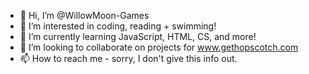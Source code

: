 - 👋 Hi, I’m @WillowMoon-Games
- 👀 I’m interested in coding, reading + swimming!
- 🌱 I’m currently learning JavaScript, HTML, CS, and more!
- 💞️ I’m looking to collaborate on projects for www.gethopscotch.com
- 📫 How to reach me - sorry, I don't give this info out.

<!---
WillowMoon-Games/WillowMoon-Games is a ✨ special ✨ repository because its `README.md` (this file) appears on your GitHub profile.
You can click the Preview link to take a look at your changes.
--->

